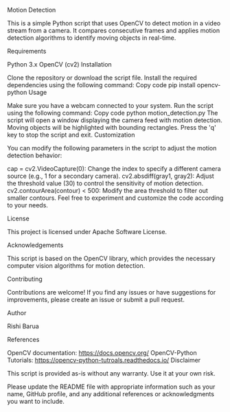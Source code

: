Motion Detection

This is a simple Python script that uses OpenCV to detect motion in a video stream from a camera. It compares consecutive frames and applies motion detection algorithms to identify moving objects in real-time.

Requirements

Python 3.x
OpenCV (cv2)
Installation

Clone the repository or download the script file.
Install the required dependencies using the following command:
Copy code
pip install opencv-python
Usage

Make sure you have a webcam connected to your system.
Run the script using the following command:
Copy code
python motion_detection.py
The script will open a window displaying the camera feed with motion detection.
Moving objects will be highlighted with bounding rectangles.
Press the 'q' key to stop the script and exit.
Customization

You can modify the following parameters in the script to adjust the motion detection behavior:

cap = cv2.VideoCapture(0): Change the index to specify a different camera source (e.g., 1 for a secondary camera).
cv2.absdiff(gray1, gray2): Adjust the threshold value (30) to control the sensitivity of motion detection.
cv2.contourArea(contour) < 500: Modify the area threshold to filter out smaller contours.
Feel free to experiment and customize the code according to your needs.

License

This project is licensed under Apache Software License.

Acknowledgements

This script is based on the OpenCV library, which provides the necessary computer vision algorithms for motion detection.

Contributing

Contributions are welcome! If you find any issues or have suggestions for improvements, please create an issue or submit a pull request.

Author 

Rishi Barua

References

OpenCV documentation: https://docs.opencv.org/
OpenCV-Python Tutorials: https://opencv-python-tutroals.readthedocs.io/
Disclaimer

This script is provided as-is without any warranty. Use it at your own risk.

Please update the README file with appropriate information such as your name, GitHub profile, and any additional references or acknowledgments you want to include.
